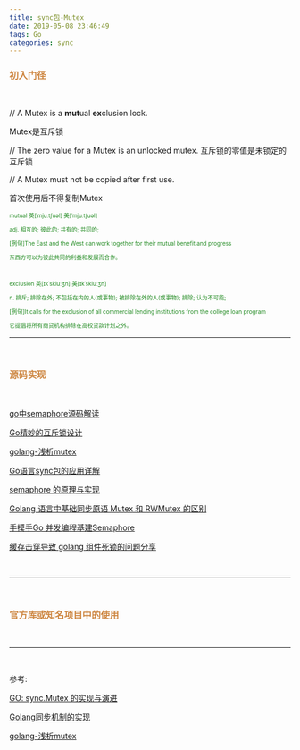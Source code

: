 ```yaml
---
title: sync包-Mutex
date: 2019-05-08 23:46:49
tags: Go
categories: sync
---
```




### <font color="#CD853F">初入门径</font>

<br>


// A Mutex is a **mut**ual **ex**clusion lock.

Mutex是互斥锁

// The zero value for a Mutex is an unlocked mutex. 
 互斥锁的零值是未锁定的互斥锁


// A Mutex must not be copied after first use.

首次使用后不得复制Mutex


<font color="#228B22" size=1>


mutual	英[ˈmjuːtʃuəl]
美[ˈmjuːtʃuəl]

adj.	相互的; 彼此的; 共有的; 共同的;

[例句]The East and the West can work together for their mutual benefit and progress

东西方可以为彼此共同的利益和发展而合作。

<br>

exclusion	英[ɪkˈskluːʒn]
美[ɪkˈskluːʒn]

n.	排斥; 排除在外; 不包括在内的人(或事物); 被排除在外的人(或事物); 排除; 认为不可能;

[例句]It calls for the exclusion of all commercial lending institutions from the college loan program

它提倡将所有商贷机构排除在高校贷款计划之外。

</font>


---



<br>


### <font color="#CD853F">源码实现</font>


<br>


[go中semaphore源码解读](https://boilingfrog.github.io/2021/04/02/semaphore/)

[Go精妙的互斥锁设计](https://mp.weixin.qq.com/s/YYvoeDfPMm8Y2kFu9uesGw)

[golang-浅析mutex](https://zhuanlan.zhihu.com/p/340536378)

[Go语言sync包的应用详解](https://mp.weixin.qq.com/s/l315emdX2LayvQtMRMxigA)

[semaphore 的原理与实现](https://mp.weixin.qq.com/s/GB649snXQ5rDF2BXO9V55Q)

[Golang 语言中基础同步原语 Mutex 和 RWMutex 的区别](https://mp.weixin.qq.com/s/nU-WFszIP1Sk1rC4q5cI1A)

[手摸手Go 并发编程基建Semaphore](https://mp.weixin.qq.com/s/7OZ8lmkiQU16884owQR-fw)

[缓存击穿导致 golang 组件死锁的问题分享](https://mp.weixin.qq.com/s/LhP4Yom1NdgmQi-0kwkRfQ)




<br>

---

<br>



### <font color="#CD853F">官方库或知名项目中的使用</font>

<br>




---



<br>

参考:


[GO: sync.Mutex 的实现与演进](https://www.jianshu.com/p/ce1553cc5b4f)


[Golang同步机制的实现](http://ga0.github.io/golang/2015/10/11/golang-sync.html)



[golang-浅析mutex](https://zhuanlan.zhihu.com/p/340536378)